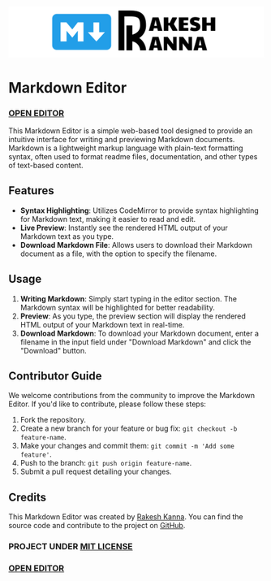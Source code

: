![Thambnail](Thambnail.png)
  
# Markdown Editor

### [OPEN EDITOR](https://rakeshkanna-rk.github.io/Markdown-Editor/)

This Markdown Editor is a simple web-based tool designed to provide an intuitive interface for writing and previewing Markdown documents. Markdown is a lightweight markup language with plain-text formatting syntax, often used to format readme files, documentation, and other types of text-based content.

## Features

- **Syntax Highlighting**: Utilizes CodeMirror to provide syntax highlighting for Markdown text, making it easier to read and edit.
- **Live Preview**: Instantly see the rendered HTML output of your Markdown text as you type.
- **Download Markdown File**: Allows users to download their Markdown document as a file, with the option to specify the filename.

## Usage

1. **Writing Markdown**: Simply start typing in the editor section. The Markdown syntax will be highlighted for better readability.
2. **Preview**: As you type, the preview section will display the rendered HTML output of your Markdown text in real-time.
3. **Download Markdown**: To download your Markdown document, enter a filename in the input field under "Download Markdown" and click the "Download" button.

## Contributor Guide

We welcome contributions from the community to improve the Markdown Editor. If you'd like to contribute, please follow these steps:

1. Fork the repository.
2. Create a new branch for your feature or bug fix: `git checkout -b feature-name`.
3. Make your changes and commit them: `git commit -m 'Add some feature'`.
4. Push to the branch: `git push origin feature-name`.
5. Submit a pull request detailing your changes.

## Credits


This Markdown Editor was created by [Rakesh Kanna](https://github.com/rakeshkanna-rk). You can find the source code and contribute to the project on [GitHub](https://github.com/rakeshkanna-rk/Markdown-Editor).

### PROJECT UNDER [MIT LICENSE](LICENSE) 

### [OPEN EDITOR](https://rakeshkanna-rk.github.io/Markdown-Editor/)


